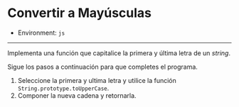# Convertir a Mayúsculas

* Environment: `js`

***

Implementa una función que capitalice la primera y última letra de un _string_.

Sigue los pasos a continuación para que completes el programa.

1. Seleccione la primera y ultima letra y utilice la función
   `String.prototype.toUpperCase`.
2. Componer la nueva cadena y retornarla.
